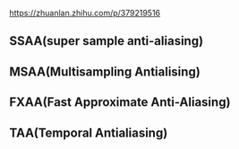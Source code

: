 https://zhuanlan.zhihu.com/p/379219516

## SSAA(super sample anti-aliasing)


## MSAA(Multisampling Antialising)


## FXAA(Fast Approximate Anti-Aliasing)


## TAA(Temporal Antialiasing)
